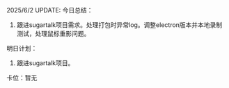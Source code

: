 2025/6/2 UPDATE:
今日总结：
1. 跟进sugartalk项目需求。处理打包时异常log。调整electron版本并本地录制测试，处理鼠标重影问题。

明日计划：
1.  跟进sugartalk项目。

卡位：暂无
